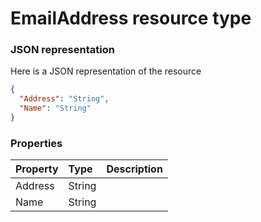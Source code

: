 # EmailAddress resource type



### JSON representation

Here is a JSON representation of the resource

```json
{
  "Address": "String",
  "Name": "String"
}

```
### Properties
| Property	   | Type	|Description|
|:---------------|:--------|:----------|
|Address|String||
|Name|String||

<!-- uuid: 899c91d0-4eeb-4638-977a-5d9d51a220c5
2015-10-09 18:28:47 UTC -->